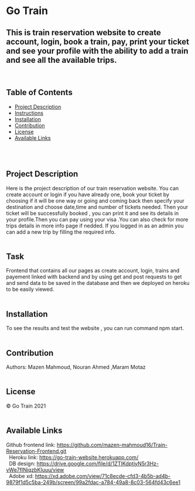 # Go Train

## This is train reservation website to create account, login, book a train, pay, print your ticket and see your profile with the ability to add a train and see all the available trips.
&nbsp;
## Table of Contents

* [Project Description](#project-description)
* [Instructions](#instructions)
* [Installation](#installation)
* [Contribution](#contribution)
* [License](#license)
* [Available Links](#available-links)

<!-- end of the list -->
\
&nbsp;
## Project Description

Here is the project description of our train reservation website. You can create account or login if you have already one, book your ticket by choosing if it will be one way or going and coming back then specify your destination and choose date,time and number of tickets needed. Then your ticket will be successfully booked , you can print it and see its details in your profile.Then you can pay using your visa .You can also check for more trips details in more info page if nedded.
If you logged in as an admin you can add a new trip by filling the required info.
\
&nbsp;
 
## Task
Frontend that contains all our pages as create account, login, trains and payement linked with backend and by using get and post requests to get and send data to be saved in the database and then we deployed on heroku to be easily viewed.
\
&nbsp;

## Installation

To see the results and test the website , you can run command npm start.
\
&nbsp;

## Contribution

Authors: Mazen Mahmoud, Nouran Ahmed ,Maram Motaz
\
&nbsp;

## License

&copy; Go Train 2021
\
&nbsp;

## Available Links

 Github frontend link: https://github.com/mazen-mahmoud16/Train-Reservation-Frontend.git
\
&nbsp;
Heroku link: https://go-train-website.herokuapp.com/
\
&nbsp;
DB design: https://drive.google.com/file/d/1ZTIKdptjyN5r3Hz-vWe7fINjqzbKIuuu/view
\
&nbsp; 
Adobe xd: https://xd.adobe.com/view/71c8ecde-cfd3-4b5b-ad4b-9879f1d5c5ba-249b/screen/99a2fdac-a784-49a8-8c03-564fd43c6ee1

